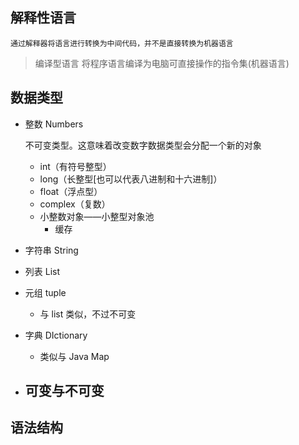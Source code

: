 ## 解释性语言

    通过解释器将语言进行转换为中间代码，并不是直接转换为机器语言

> 编译型语言
> 将程序语言编译为电脑可直接操作的指令集(机器语言)

## 数据类型

- 整数 Numbers

  不可变类型。这意味着改变数字数据类型会分配一个新的对象

  - int（有符号整型）
  - long（长整型[也可以代表八进制和十六进制]）
  - float（浮点型）
  - complex（复数）
  - 小整数对象——小整型对象池
    - 缓存

- 字符串 String
- 列表 List
- 元组 tuple

  - 与 list 类似，不过不可变

- 字典 DIctionary

  - 类似与 Java Map

- 可变与不可变
  - 

## 语法结构
